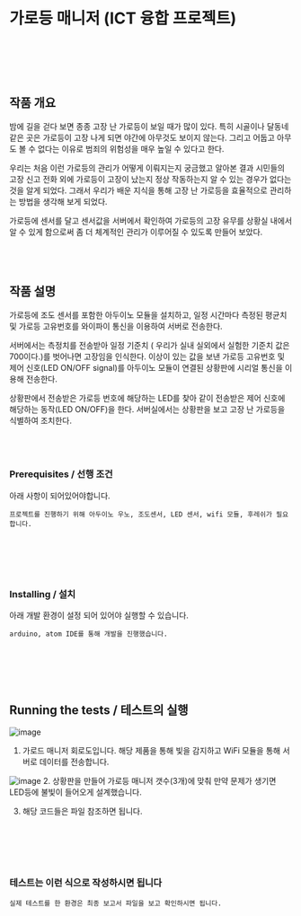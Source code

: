 # 가로등 매니저 (ICT 융합 프로젝트)

<br>
<br>
<br>
<br>

## 작품 개요
 밤에 길을 걷다 보면 종종 고장 난 가로등이 보일 때가 많이 있다. 특히 시골이나 달동네 같은 곳은 가로등이 고장 나게 되면 야간에 아무것도 보이지 않는다. 그리고 어둡고 아무도 볼 수 없다는 이유로 범죄의 위험성을 매우 높일 수 있다고 한다.
 
 우리는 처음 이런 가로등의 관리가 어떻게 이뤄지는지 궁금했고 알아본 결과 시민들의 고장 신고 전화 외에 가로등이 고장이 났는지 정상 작동하는지 알 수 있는 경우가 없다는 것을 알게 되었다. 그래서 우리가 배운 지식을 통해 고장 난 가로등을 효율적으로 관리하는 방법을 생각해 보게 되었다.
 
 가로등에 센서를 달고 센서값을 서버에서 확인하여 가로등의 고장 유무를 상황실 내에서 알 수 있게 함으로써 좀 더 체계적인 관리가 이루어질 수 있도록 만들어 보았다.
<br>
<br>
<br>
<br>

## 작품 설명
 가로등에 조도 센서를 포함한 아두이노 모듈을 설치하고, 일정 시간마다 측정된 평균치 및 가로등 고유번호를 와이파이 통신을 이용하여 서버로 전송한다.

 서버에서는 측정치를 전송받아 일정 기준치 ( 우리가 실내 실외에서 실험한 기준치 값은 700이다.)를 벗어나면 고장임을 인식한다. 이상이 있는 값을 보낸 가로등 고유번호 및 제어 신호(LED ON/OFF signal)를 아두이노 모듈이 연결된 상황판에 시리얼 통신을 이용해 전송한다.
 
 상황판에서 전송받은 가로등 번호에 해당하는 LED를 찾아 같이 전송받은 제어 신호에 해당하는 동작(LED ON/OFF)을 한다. 
서버실에서는 상황판을 보고 고장 난 가로등을 식별하여 조치한다.
<br>
<br>
<br>
<br>

### Prerequisites / 선행 조건

아래 사항이 되어있어야합니다.

```
프로젝트를 진행하기 위해 아두이노 우노, 조도센서, LED 센서, wifi 모듈, 후레쉬가 필요합니다.
```
<br>
<br>
<br>
<br>

### Installing / 설치

아래 개발 환경이 설정 되어 있어야 실행할 수 있습니다.

```
arduino, atom IDE를 통해 개발을 진행했습니다.
```
<br>
<br>
<br>
<br>

## Running the tests / 테스트의 실행

![image](https://user-images.githubusercontent.com/51222715/119217931-8af73c80-bb18-11eb-8edd-b8329e246183.png)
1. 가로드 매니저 회로도입니다. 해당 제품을 통해 빛을 감지하고 WiFi 모듈을 통해 서버로 데이터를 전송합니다.

![image](https://user-images.githubusercontent.com/51222715/119217951-a9f5ce80-bb18-11eb-9e24-a3b77b880011.png)
2. 상황판을 만들어 가로등 매니저 갯수(3개)에 맞춰 만약 문제가 생기면 LED등에 불빛이 들어오게 설계했습니다.

3. 해당 코드들은 파일 참조하면 됩니다.
<br>
<br>
<br>
<br>

### 테스트는 이런 식으로 작성하시면 됩니다

```
실제 테스트를 한 환경은 최종 보고서 파일을 보고 확인하시면 됩니다.
```

